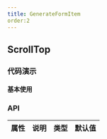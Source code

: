 ```yaml
---
title: GenerateFormItem
order:2
---
```


## ScrollTop 



### 代码演示

#### 基本使用

<code src="../../src/ScrollTop/demo/basic.tsx"></code>


### API

| 属性 | 说明 | 类型 | 默认值 |
| ---- | ---- | ---- | ------ |
